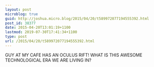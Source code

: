 ```yaml
---
layout: post
microblog: true
guid: http://joshua.micro.blog/2015/04/20/t589972077194555392.html
post_id: 38377
date: 2015-04-20T13:01:19+1100
lastmod: 2019-07-30T17:41:34+1100
type: post
url: /2015/04/20/t589972077194555392.html
---
```

GUY AT MY CAFE HAS AN OCULUS RIFT! WHAT IS THIS AWESOME TECHNOLOGICAL ERA WE ARE LIVING IN?
